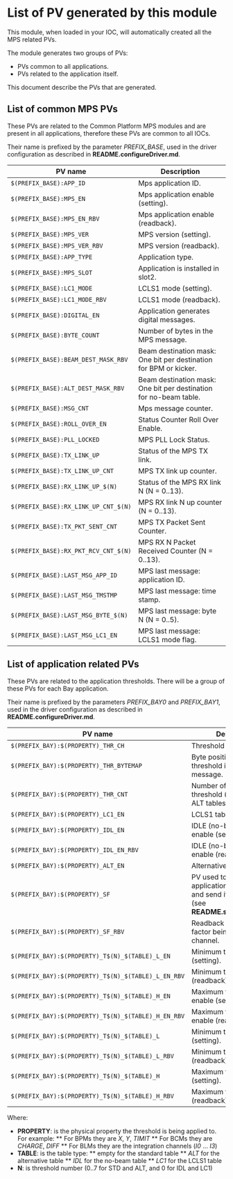 # List of PV generated by this module

This module, when loaded in your IOC, will automatically created all the MPS related PVs.

The module generates two groups of PVs:
* PVs common to all applications.
* PVs related to the application itself.

This document describe the PVs that are generated.

## List of common MPS PVs

These PVs are related to the Common Platform MPS modules and are present in all applications, therefore these PVs are common to all IOCs.

Their name is prefixed by the parameter *PREFIX_BASE*, used in the driver configuration as described in **README.configureDriver.md**.

| PV name                               | Description
|---------------------------------------|----------------------------------
| `$(PREFIX_BASE):APP_ID`               | Mps application ID.
| `$(PREFIX_BASE):MPS_EN`               | Mps application enable (setting).
| `$(PREFIX_BASE):MPS_EN_RBV`           | Mps application enable (readback).
| `$(PREFIX_BASE):MPS_VER`              | MPS version (setting).
| `$(PREFIX_BASE):MPS_VER_RBV`          | MPS version (readback).
| `$(PREFIX_BASE):APP_TYPE`             | Application type.
| `$(PREFIX_BASE):MPS_SLOT`             | Application is installed in slot2.
| `$(PREFIX_BASE):LC1_MODE`             | LCLS1 mode (setting).
| `$(PREFIX_BASE):LC1_MODE_RBV`         | LCLS1 mode (readback).
| `$(PREFIX_BASE):DIGITAL_EN`           | Application generates digital messages.
| `$(PREFIX_BASE):BYTE_COUNT`           | Number of bytes in the MPS message.
| `$(PREFIX_BASE):BEAM_DEST_MASK_RBV`   | Beam destination mask: One bit per destination for BPM or kicker.
| `$(PREFIX_BASE):ALT_DEST_MASK_RBV`    | Beam destination mask: One bit per destination for no-beam table.
| `$(PREFIX_BASE):MSG_CNT`              | Mps message counter.
| `$(PREFIX_BASE):ROLL_OVER_EN`         | Status Counter Roll Over Enable.
| `$(PREFIX_BASE):PLL_LOCKED`           | MPS PLL Lock Status.
| `$(PREFIX_BASE):TX_LINK_UP`           | Status of the MPS TX link.
| `$(PREFIX_BASE):TX_LINK_UP_CNT`       | MPS TX link up counter.
| `$(PREFIX_BASE):RX_LINK_UP_$(N)`      | Status of the MPS RX link N (N = 0..13).
| `$(PREFIX_BASE):RX_LINK_UP_CNT_$(N)`  | MPS RX link N up counter (N = 0..13).
| `$(PREFIX_BASE):TX_PKT_SENT_CNT`      | MPS TX Packet Sent Counter.
| `$(PREFIX_BASE):RX_PKT_RCV_CNT_$(N)`  | MPS RX N Packet Received Counter (N = 0..13).
| `$(PREFIX_BASE):LAST_MSG_APP_ID`      | MPS last message: application ID.
| `$(PREFIX_BASE):LAST_MSG_TMSTMP`      | MPS last message: time stamp.
| `$(PREFIX_BASE):LAST_MSG_BYTE_$(N)`   | MPS last message: byte N (N = 0..5).
| `$(PREFIX_BASE):LAST_MSG_LC1_EN`      | MPS last message: LCLS1 mode flag.

## List of application related PVs

These PVs are related to the application thresholds. There will be a group of these PVs for each Bay application.

Their name is prefixed by the parameters *PREFIX_BAY0* and *PREFIX_BAY1*, used in the driver configuration as described in **README.configureDriver.md**.

| PV name                                               | Description
|-------------------------------------------------------|----------------------------------
| `$(PREFIX_BAY):$(PROPERTY)_THR_CH`                    | Threshold channel.
| `$(PREFIX_BAY):$(PROPERTY)_THR_BYTEMAP`               | Byte position of this threshold in the MPS message.
| `$(PREFIX_BAY):$(PROPERTY)_THR_CNT`                   | Number of enabled threshold (for STD and ALT tables).
| `$(PREFIX_BAY):$(PROPERTY)_LC1_EN`                    | LCLS1 table enabled.
| `$(PREFIX_BAY):$(PROPERTY)_IDL_EN`                    | IDLE (no-beam) table enable (setting).
| `$(PREFIX_BAY):$(PROPERTY)_IDL_EN_RBV`                | IDLE (no-beam) table enable (readback).
| `$(PREFIX_BAY):$(PROPERTY)_ALT_EN`                    | Alternative table enabled.
| `$(PREFIX_BAY):$(PROPERTY)_SF`                        | PV used to read the application scale factor and send it to the driver (see **README.scaleFactor.md**).
| `$(PREFIX_BAY):$(PROPERTY)_SF_RBV`                    | Readback of the scale factor being used for this channel.
| `$(PREFIX_BAY):$(PROPERTY)_T$(N)_$(TABLE)_L_EN`       | Minimum threshold enable (setting).
| `$(PREFIX_BAY):$(PROPERTY)_T$(N)_$(TABLE)_L_EN_RBV`   | Minimum threshold enable (readback).
| `$(PREFIX_BAY):$(PROPERTY)_T$(N)_$(TABLE)_H_EN`       | Maximum threshold enable (setting).
| `$(PREFIX_BAY):$(PROPERTY)_T$(N)_$(TABLE)_H_EN_RBV`   | Maximum threshold enable (readback).
| `$(PREFIX_BAY):$(PROPERTY)_T$(N)_$(TABLE)_L`          | Minimum threshold (setting).
| `$(PREFIX_BAY):$(PROPERTY)_T$(N)_$(TABLE)_L_RBV`      | Minimum threshold (readback).
| `$(PREFIX_BAY):$(PROPERTY)_T$(N)_$(TABLE)_H`          | Maximum threshold (setting).
| `$(PREFIX_BAY):$(PROPERTY)_T$(N)_$(TABLE)_H_RBV`      | Maximum threshold (readback).

Where:
* __PROPERTY__: is the physical property the threshold is being applied to. For example:
** For BPMs they are _X_, _Y_, _TIMIT_
** For BCMs they are _CHARGE_, _DIFF_
** For BLMs they are the integration channels (_I0_ ... _I3_)
* __TABLE__: is the table type:
** empty for the standard table
** _ALT_ for the alternative table
** _IDL_ for the no-beam table
** _LC1_ for the LCLS1 table
* __N__: is threshold number (0..7 for STD and ALT, and 0 for IDL and LC1)
